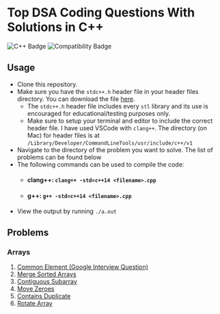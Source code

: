 # Top DSA Coding Questions With Solutions in C++
![C++ Badge](https://img.shields.io/badge/C%2B%2B-14/17/19-orange)
![Compatibility Badge](https://img.shields.io/badge/g%2B%2B/clang%2B%2B-compatible-green)

## Usage
* Clone this repository.
* Make sure you have the `stdc++.h` header file in your header files directory. You can download the file [here](https://raw.githubusercontent.com/gcc-mirror/gcc/master/libstdc%2B%2B-v3/include/precompiled/stdc%2B%2B.h). 
    * The `stdc++.h` header file includes every `stl` library and its use is encouraged for educational/testing purposes only.
    * Make sure to setup your terminal and editor to include the correct header file. I have used VSCode with `clang++`. The directory (on Mac) for header files is at `/Library/Developer/CommandLineTools/usr/include/c++/v1`
* Navigate to the directory of the problem you want to solve. The list of problems can be found below
* The following commands can be used to compile the code:
    * #### clang++: `clang++ -std=c++14 <filename>.cpp`
    * #### g++: `g++ -std=c++14 <filename>.cpp`
* View the output by running `./a.out`

## Problems
### Arrays
1. [Common Element (Google Interview Question) ](/Common%20Element)
2. [Merge Sorted Arrays](/Merge%20Sorted%20Arrays)
3. [Contiguous Subarray](/Contiguous%20Subarray)
4. [Move Zeroes](/Move%20Zeroes)
5. [Contains Duplicate](/Contains%20Duplicate)
6. [Rotate Array](/Rotate%20Array)